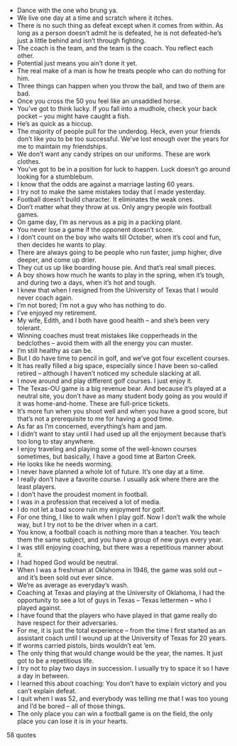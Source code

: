  - Dance with the one who brung ya.
 - We live one day at a time and scratch where it itches.
 - There is no such thing as defeat except when it comes from within. As long as a person doesn’t admit he is defeated, he is not defeated-he’s just a little behind and isn’t through fighting.
 - The coach is the team, and the team is the coach. You reflect each other.
 - Potential just means you ain’t done it yet.
 - The real make of a man is how he treats people who can do nothing for him.
 - Three things can happen when you throw the ball, and two of them are bad.
 - Once you cross the 50 you feel like an unsaddled horse.
 - You’ve got to think lucky. If you fall into a mudhole, check your back pocket – you might have caught a fish.
 - He’s as quick as a hiccup.
 - The majority of people pull for the underdog. Heck, even your friends don’t like you to be too successful. We’ve lost enough over the years for me to maintain my friendships.
 - We don’t want any candy stripes on our uniforms. These are work clothes.
 - You’ve got to be in a position for luck to happen. Luck doesn’t go around looking for a stumblebum.
 - I know that the odds are against a marriage lasting 60 years.
 - I try not to make the same mistakes today that I made yesterday.
 - Football doesn’t build character. It eliminates the weak ones.
 - Don’t matter what they throw at us. Only angry people win football games.
 - On game day, I’m as nervous as a pig in a packing plant.
 - You never lose a game if the opponent doesn’t score.
 - I don’t count on the boy who waits till October, when it’s cool and fun, then decides he wants to play.
 - There are always going to be people who run faster, jump higher, dive deeper, and come up drier.
 - They cut us up like boarding house pie. And that’s real small pieces.
 - A boy shows how much he wants to play in the spring, when it’s tough, and during two a days, when it’s hot and tough.
 - I knew that when I resigned from the University of Texas that I would never coach again.
 - I’m not bored; I’m not a guy who has nothing to do.
 - I’ve enjoyed my retirement.
 - My wife, Edith, and I both have good health – and she’s been very tolerant.
 - Winning coaches must treat mistakes like copperheads in the bedclothes – avoid them with all the energy you can muster.
 - I’m still healthy as can be.
 - But I do have time to pencil in golf, and we’ve got four excellent courses.
 - It has really filled a big space, especially since I have been so-called retired – although I haven’t noticed my schedule slacking at all.
 - I move around and play different golf courses. I just enjoy it.
 - The Texas-OU game is a big revenue bear. And because it’s played at a neutral site, you don’t have as many student body going as you would if it was home-and-home. These are full-price tickets.
 - It’s more fun when you shoot well and when you have a good score, but that’s not a prerequisite to me for having a good time.
 - As far as I’m concerned, everything’s ham and jam.
 - I didn’t want to stay until I had used up all the enjoyment because that’s too long to stay anywhere.
 - I enjoy traveling and playing some of the well-known courses sometimes, but basically, I have a good time at Barton Creek.
 - He looks like he needs worming.
 - I never have planned a whole lot of future. It’s one day at a time.
 - I really don’t have a favorite course. I usually ask where there are the least players.
 - I don’t have the proudest moment in football.
 - I was in a profession that received a lot of media.
 - I do not let a bad score ruin my enjoyment for golf.
 - For one thing, I like to walk when I play golf. Now I don’t walk the whole way, but I try not to be the driver when in a cart.
 - You know, a football coach is nothing more than a teacher. You teach them the same subject, and you have a group of new guys every year.
 - I was still enjoying coaching, but there was a repetitious manner about it.
 - I had hoped God would be neutral.
 - When I was a freshman at Oklahoma in 1946, the game was sold out – and it’s been sold out ever since.
 - We’re as average as everyday’s wash.
 - Coaching at Texas and playing at the University of Oklahoma, I had the opportunity to see a lot of guys in Texas – Texas lettermen – who I played against.
 - I have found that the players who have played in that game really do have respect for their adversaries.
 - For me, it is just the total experience – from the time I first started as an assistant coach until I wound up at the University of Texas for 20 years.
 - If worms carried pistols, birds wouldn’t eat ’em.
 - The only thing that would change would be the year, the names. It just got to be a repetitious life.
 - I try not to play two days in succession. I usually try to space it so I have a day in between.
 - I learned this about coaching: You don’t have to explain victory and you can’t explain defeat.
 - I quit when I was 52, and everybody was telling me that I was too young and I’d be bored – all of those things.
 - The only place you can win a football game is on the field, the only place you can lose it is in your hearts.

58 quotes